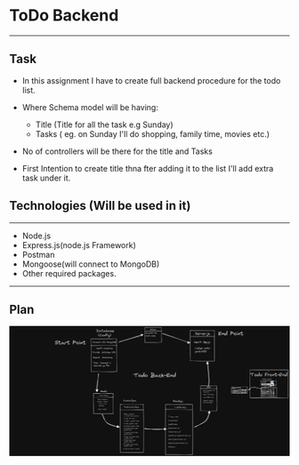 # ToDo Backend

---

## Task

- In this assignment I have to create full backend procedure for the todo list.
- Where Schema model will be having:

  - Title (Title for all the task e.g Sunday)
  - Tasks ( eg. on Sunday I'll do shopping, family time, movies etc.)

- No of controllers will be there for the title and Tasks

- First Intention to create title thna fter adding it to the list I'll add extra task under it.

## Technologies (Will be used in it)

---

- Node.js
- Express.js(node.js Framework)
- Postman
- Mongoose(will connect to MongoDB)
- Other required packages.

---

## Plan

![pic1](./PlanImage.png)
